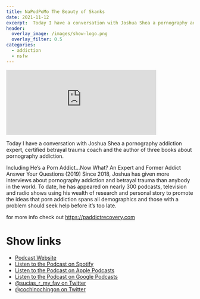 ```yaml
---
title: NaPodPoMo The Beauty of Skanks
date: 2021-11-12
excerpt:  Today I have a conversation with Joshua Shea a pornography addiction expert, certified betrayal trauma coach and the author of three books about pornography addiction.
header:
  overlay_image: /images/show-logo.png
  overlay_filter: 0.5
categories: 
  - addiction
  - nsfw
---
```



<iframe src='https://embed.podcasts.apple.com/us/podcast/napodpomo-the-beauty-of-skanks/id1548173787?i=1000541578883&amp;theme=dark' width='80%' height='175' frameborder='0' allowtransparency='true' allow='encrypted-media'></iframe>

Today I have a conversation with Joshua Shea a pornography addiction expert, certified betrayal trauma coach and the author of three books about pornography addiction.

Including He’s a Porn Addict…Now What? An Expert and Former Addict Answer Your Questions (2019) Since 2018, Joshua has given more interviews about pornography addiction and betrayal trauma than anybody in the world. To date, he has appeared on nearly 300 podcasts, television and radio shows using his wealth of research and personal story to promote the ideas that porn addiction spans all demographics and those with a problem should seek help before it’s too late.

for more info check out https://paddictrecovery.com

# Show links

* <i class='fas fa-link'></i> [Podcast Website](https://sucias.xyz)
* <i class='fab fa-spotify'></i> [Listen to the Podcast on Spotify](https://open.spotify.com/show/3XjoipCU3QzeIaQAAQpBdW)
* <i class='fas fa-podcast'></i> [Listen to the Podcast on Apple Podcasts](https://podcasts.apple.com/us/podcast/sucias-are-my-favorite/id1548173787)
* <i class='fab fa-google-play'></i> [Listen to the Podcast on Google Podcasts](https://podcasts.google.com/feed/aHR0cHM6Ly9hbmNob3IuZm0vcy80MjI0YzYzYy9wb2RjYXN0L3Jzcw==)
* <i class='fab fa-twitter'></i> [@sucias_r_my_fav on Twitter](https://twitter.com/sucias_r_my_fav)
* <i class='fab fa-twitter'></i> [@cochinochingon on Twitter](https://twitter.com/cochinochingon)
